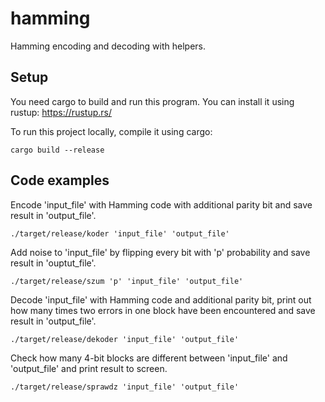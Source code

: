 # hamming
Hamming encoding and decoding with helpers.

## Setup
You need cargo to build and run this program.
You can install it using rustup: https://rustup.rs/

To run this project locally, compile it using cargo:
```
cargo build --release
````

## Code examples
Encode 'input_file' with Hamming code with additional parity bit and save result in 'output_file'.
```
./target/release/koder 'input_file' 'output_file'
```

Add noise to 'input_file' by flipping every bit with 'p' probability and save result in 'ouptut_file'.
```
./target/release/szum 'p' 'input_file' 'output_file'
```

Decode 'input_file' with Hamming code and additional parity bit, print out how many times two errors in one block
have been encountered and save result in 'output_file'.
```
./target/release/dekoder 'input_file' 'output_file'
```

Check how many 4-bit blocks are different between 'input_file' and 'output_file' and print result to screen.
```
./target/release/sprawdz 'input_file' 'output_file'
```
